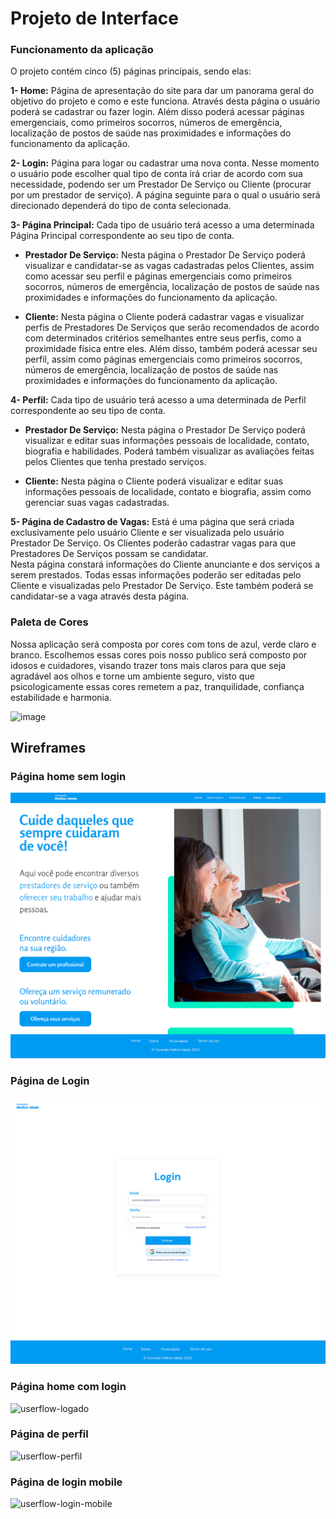 
# Projeto de Interface

### Funcionamento da aplicação

O projeto contém cinco (5) páginas principais, sendo elas: 

 **1- Home:** Página de apresentação do site para dar um panorama geral do objetivo do projeto e como e este funciona. Através desta página o usuário poderá se cadastrar ou fazer login. Além disso poderá acessar páginas emergenciais, como primeiros socorros, números de emergência, localização de postos de saúde nas proximidades e informações do funcionamento da aplicação. 

**2- Login:** Página para logar ou cadastrar uma nova conta. Nesse momento o usuário pode escolher qual tipo de conta irá criar de acordo com sua necessidade, podendo ser um Prestador De Serviço ou Cliente (procurar por um prestador de serviço). 
A página seguinte para o qual o usuário será direcionado dependerá do tipo de conta selecionada. 

 
**3- Página Principal:** Cada tipo de usuário terá acesso a uma determinada Página Principal correspondente ao seu tipo de conta. 

* **Prestador De Serviço:** Nesta página o Prestador De Serviço poderá visualizar e candidatar-se as vagas cadastradas pelos Clientes, assim como acessar seu perfil e páginas emergenciais como primeiros socorros, números de emergência, localização de postos de saúde nas proximidades e informações do funcionamento da aplicação. 

* **Cliente:** Nesta página o Cliente poderá cadastrar vagas e visualizar perfis de Prestadores De Serviços que serão recomendados de acordo com determinados critérios semelhantes entre seus perfis, como a proximidade física entre eles. Além disso, também poderá acessar seu perfil, assim como páginas emergenciais como primeiros socorros, números de emergência, localização de postos de saúde nas proximidades e informações do funcionamento da aplicação. 

**4- Perfil:** Cada tipo de usuário terá acesso a uma determinada de Perfil correspondente ao seu tipo de conta. 

* **Prestador De Serviço:** Nesta página o Prestador De Serviço poderá visualizar e editar suas informações pessoais de localidade, contato, biografia e habilidades. Poderá também visualizar as avaliações feitas pelos Clientes que tenha prestado serviços. 

* **Cliente:** Nesta página o Cliente poderá visualizar e editar suas informações pessoais de localidade, contato e biografia, assim como gerenciar suas vagas cadastradas. 


**5- Página de Cadastro de Vagas:** Está é uma página que será criada exclusivamente pelo usuário Cliente e ser visualizada pelo usuário Prestador De Serviço. Os Clientes poderão cadastrar vagas para que Prestadores De Serviços possam se candidatar.  
Nesta página constará informações do Cliente anunciante e dos serviços a serem prestados. Todas essas informações poderão ser editadas pelo Cliente e visualizadas pelo Prestador De Serviço. Este também poderá se candidatar-se a vaga através desta página. 

### Paleta de Cores

Nossa aplicação será composta por cores com tons de azul, verde claro e branco. Escolhemos essas cores pois nosso publico será composto por idosos e cuidadores, visando trazer tons mais claros para que seja agradável aos olhos e torne um ambiente seguro, visto que psicologicamente essas cores remetem a paz, tranquilidade, confiança estabilidade e harmonia.

![image](https://user-images.githubusercontent.com/90632832/194731335-90a92a79-abda-4082-9b8e-ea6df54b2a26.png)






<!-- Visão geral da interação do usuário pelas telas do sistema e protótipo interativo das telas com as funcionalidades que fazem parte do sistema (wireframes).

 Apresente as principais interfaces da plataforma. Discuta como ela foi elaborada de forma a atender os requisitos funcionais, não funcionais e histórias de usuário abordados nas <a href="2-Especificação do Projeto.md"> Documentação de Especificação</a>.

## User Flow

![Exemplo de UserFlow](img/userflow.jpg)

Fluxo de usuário (User Flow) é uma técnica que permite ao desenvolvedor mapear todo fluxo de telas do site ou app. Essa técnica funciona para alinhar os caminhos e as possíveis ações que o usuário pode fazer junto com os membros de sua equipe.

> **Links Úteis**:
> - [User Flow: O Quê É e Como Fazer?](https://medium.com/7bits/fluxo-de-usu%C3%A1rio-user-flow-o-que-%C3%A9-como-fazer-79d965872534)
> - [User Flow vs Site Maps](http://designr.com.br/sitemap-e-user-flow-quais-as-diferencas-e-quando-usar-cada-um/)
> - [Top 25 User Flow Tools & Templates for Smooth](https://www.mockplus.com/blog/post/user-flow-tools)
-->




## Wireframes

### Página home sem login

<img src="/src/home.png" alt="Página Home"/>

### Página de Login

<img src="/src/login.png" alt="Página de Login"/>

### Página home com login

![userflow-logado](https://user-images.githubusercontent.com/109998601/194774535-a23a010a-8984-4bbf-9eac-a2812f6ee1ba.png)

### Página de perfil

![userflow-perfil](https://user-images.githubusercontent.com/109998601/194774624-63452833-e282-40ab-ae46-00ddf8eecec3.png)

### Página de login mobile

![userflow-login-mobile](https://user-images.githubusercontent.com/109998601/194774896-6b7a2492-a8c4-40aa-9123-4cb388a5afe5.png)


<!--
![Exemplo de Wireframe](img/wireframe-example.png)

São protótipos usados em design de interface para sugerir a estrutura de um site web e seu relacionamentos entre suas páginas. Um wireframe web é uma ilustração semelhante do layout de elementos fundamentais na interface.
 
> **Links Úteis**:
> - [Protótipos vs Wireframes](https://www.nngroup.com/videos/prototypes-vs-wireframes-ux-projects/)
> - [Ferramentas de Wireframes](https://rockcontent.com/blog/wireframes/)
> - [MarvelApp](https://marvelapp.com/developers/documentation/tutorials/)
> - [Figma](https://www.figma.com/)
> - [Adobe XD](https://www.adobe.com/br/products/xd.html#scroll)
> - [Axure](https://www.axure.com/edu) (Licença Educacional)
> - [InvisionApp](https://www.invisionapp.com/) (Licença Educacional)
-->
